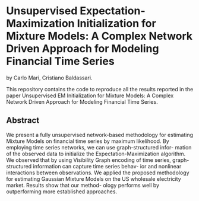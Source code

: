 # Unsupervised Expectation-Maximization Initialization for Mixture Models: A Complex Network Driven Approach for Modeling Financial Time Series

by
Carlo Mari,
Cristiano Baldassari.

This repository contains the code to reproduce all the results reported in the paper Unsupervised EM Initialization for Mixture Models: A Complex Network Driven Approach for Modeling Financial Time Series.

## Abstract
We present a fully unsupervised network-based methodology for estimating Mixture Models on financial time series by maximum likelihood. By employing time series networks, we can use graph-structured infor-
mation of the observed data to initialize the Expectation-Maximization algorithm. We observed that by using Visibility Graph encoding of time series, graph-structured information can capture time series behav-
ior and nonlinear interactions between observations. We applied the proposed methodology for estimating Gaussian Mixture Models on the US wholesale electricity market. Results show that our method-
ology performs well by outperforming more established approaches.


